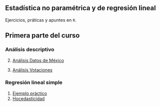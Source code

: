 ## Estadística no paramétrica y de regresión lineal

Ejercicios, práticas y apuntes en ``R``.

## Primera parte del curso

### Análisis descriptivo

2. [Análisis Datos de México](Análisis_desc_datos_mex.html)

3. [Análisis Votaciones](Análisis_desc_votaciones_INE.html)


### Regresión lineal simple

1. [Ejemplo práctico](modelolineal.html)
2. [Hocedasticidad](modelolineal2.html)
